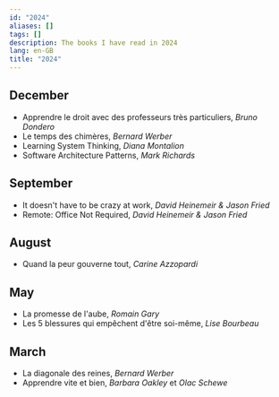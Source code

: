 ```yaml
---
id: "2024"
aliases: []
tags: []
description: The books I have read in 2024
lang: en-GB
title: "2024"
---
```


## December

- Apprendre le droit avec des professeurs très particuliers, _Bruno Dondero_
- Le temps des chimères, _Bernard Werber_
- Learning System Thinking, _Diana Montalion_
- Software Architecture Patterns, _Mark Richards_

## September

- It doesn't have to be crazy at work, _David Heinemeir & Jason Fried_
- Remote: Office Not Required, _David Heinemeir & Jason Fried_

## August

- Quand la peur gouverne tout, _Carine Azzopardi_

## May

- La promesse de l'aube, _Romain Gary_
- Les 5 blessures qui empêchent d'être soi-même, _Lise Bourbeau_

## March

- La diagonale des reines, _Bernard Werber_
- Apprendre vite et bien, _Barbara Oakley_ et _Olac Schewe_
